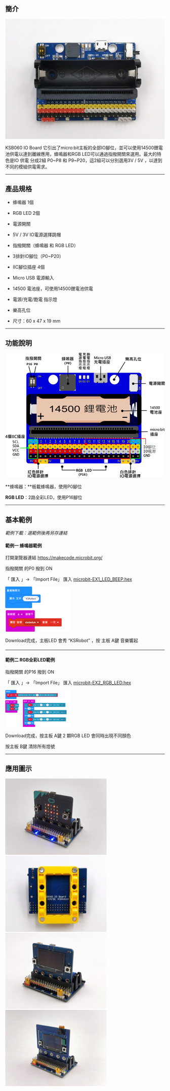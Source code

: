 ## 簡介

<img src="images/KSB060/001.jpg" alt="00000" style="zoom:67%;" />



KSB060 IO Board 它引出了micro:bit主板的全部IO腳位，並可以使用14500鋰電池供電以達到離線應用，蜂鳴器和RGB LED可以通過指撥開關來選用。最大的特色是IO 供電 分成2組 P0~P8 和 P9~P20，這2組可以分別選用3V / 5V ，以達到不同的模組供電需求。



------

## 產品規格

- 蜂鳴器 1個

- RGB LED 2個

- 電源開關

- 5V / 3V IO電源選擇跳帽

- 指撥開關（蜂鳴器 和 RGB LED）

- 3排針IO腳位（P0~P20）

- IIC腳位插座 4個

- Micro USB 電源輸入

- 14500 電池座，可使用14500鋰電池供電

- 電源/充電/飽電 指示燈

- 樂高孔位

- 尺寸：60 x 47 x 19 mm

  

------

## 功能說明

<img src="images/KSB060/002.png" alt="00000" style="zoom:80%;" />



**蜂鳴器：**板載蜂鳴器，使用P0腳位

**RGB LED**：2路全彩LED，使用P16腳位



------

## 基本範例

*範例下載：選範例後再另存連結*



#### 範例一  蜂鳴器範例

打開瀏覽器連結 https://makecode.microbit.org/

指撥開關 的P0 撥到 ON

「 匯入 」-> 「Import File」 匯入 [microbit-EX1_LED_BEEP.hex](example/KSB060/microbit-EX1_LED_BEEP.hex)

<img src="images/KSB060/007.png" alt="00000" style="zoom:20%;" />

Download完成，主板LED 會秀 “KSRobot” ，按 主板 A鍵 音樂響起

####  

------

#### 範例二  RGB全彩LED範例

指撥開關 的P16 撥到 ON

「 匯入 」-> 「Import File」 匯入 [microbit-EX2_RGB_LED.hex](example/KSB060/microbit-EX2_RGB_LED.hex)

<img src="images/KSB060/008.png" alt="00000" style="zoom:20%;" />



Download完成，按主板 A鍵 2 顆RGB LED 會同時出現不同顏色

按主板 B鍵 清除所有燈號



------

## 應用圖示
<img src="images/KSB060/003.jpg" alt="00000" style="zoom:40%;" /><img src="images/KSB060/004.jpg" alt="00000" style="zoom:40%;" />
<img src="images/KSB060/005.jpg" alt="00000" style="zoom:40%;" /><img src="images/KSB060/006.jpg" alt="00000" style="zoom:40%;" />

